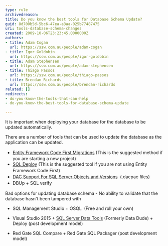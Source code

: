 ```yaml
---
type: rule
archivedreason: 
title: Do you know the best tools for Database Schema Update?
guid: 8d700b5d-5bc6-47ea-a3aa-025b77487475
uri: tools-database-schema-changes
created: 2009-10-06T23:23:45.0000000Z
authors:
- title: Adam Cogan
  url: https://ssw.com.au/people/adam-cogan
- title: Igor Goldobin
  url: https://ssw.com.au/people/igor-goldobin
- title: Adam Stephensen
  url: https://ssw.com.au/people/adam-stephensen
- title: Thiago Passos
  url: https://ssw.com.au/people/thiago-passos
- title: Brendan Richards
  url: https://ssw.com.au/people/brendan-richards
related: []
redirects:
- do-you-know-the-tools-that-can-help
- do-you-know-the-best-tools-for-database-schema-update

---
```



<p class="ssw15-rteElement-P">​​It is important when deploying your database for the database to be updated automatically.<br></p><p class="ssw15-rteElement-P">There are a number of tools that can be used to update the database as the application can be updated.</p><ul><li><a href="https&#58;//msdn.microsoft.com/en-us/data/jj591621.aspx" style="line-height&#58;21px;">Entity Framework Code First Migrations​​​​</a>&#160;(This is the suggested method if you are starting a new project)</li><li><a href="http&#58;//sqldeploy.com/" style="line-height&#58;20px;background-color&#58;initial;">SQL Deploy</a><span style="line-height&#58;20px;background-color&#58;initial;">&#160;(Th</span><span style="line-height&#58;20px;background-color&#58;initial;">is is the suggested tool if you are not using Entity Framework</span><span style="line-height&#58;20px;background-color&#58;initial;"> Code First)</span></li><li><span style="line-height&#58;20px;background-color&#58;initial;"><a href="https&#58;//technet.microsoft.com/en-us/library/ee210549%28v=sql.110%29.aspx" style="background-color&#58;initial;">DAC Support For SQL Server Objects and Versions</a><span style="background-color&#58;initial;">&#160;</span><span style="background-color&#58;initial;">&#160;(.dacpac files)</span></span></li><li><span style="line-height&#58;20px;background-color&#58;initial;"><span style="background-color&#58;initial;"></span></span><span style="line-height&#58;20px;background-color&#58;initial;">DBUp + SQL verify</span></li></ul><div>​Bad options for updating database schema​ - No ability to validate that the database hasn't been tampered with​<br></div><ul><li><p class="ssw15-rteElement-P"><span style="background-color&#58;initial;">SQL Management </span><span style="background-color&#58;initial;">Studio + OSQL&#160; (Free and roll your own)​</span></p></li><li><p class="ssw15-rteElement-P"><span style="background-color&#58;initial;"></span><span style="background-color&#58;initial;">Visual Studio 2015 +&#160;</span><a href="https&#58;//msdn.microsoft.com/en-us/library/hh272686%28v=vs.103%29.aspx" style="background-color&#58;initial;">SQL Server Data Tools​</a><span style="background-color&#58;initial;">​&#160;(Formerly&#160;Data Dude) + Deploy&#160;(post development model)</span></p></li><li><p class="ssw15-rteElement-P"><span style="background-color&#58;initial;">Red Gate SQL Compare + Red Gate SQL Packager (post development model)</span></p></li></ul><span style="line-height&#58;21px;"><p></p></span>

<br><excerpt class='endintro'></excerpt><br>




